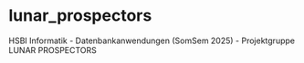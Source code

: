 # lunar_prospectors
HSBI Informatik - Datenbankanwendungen (SomSem 2025) - Projektgruppe LUNAR PROSPECTORS
